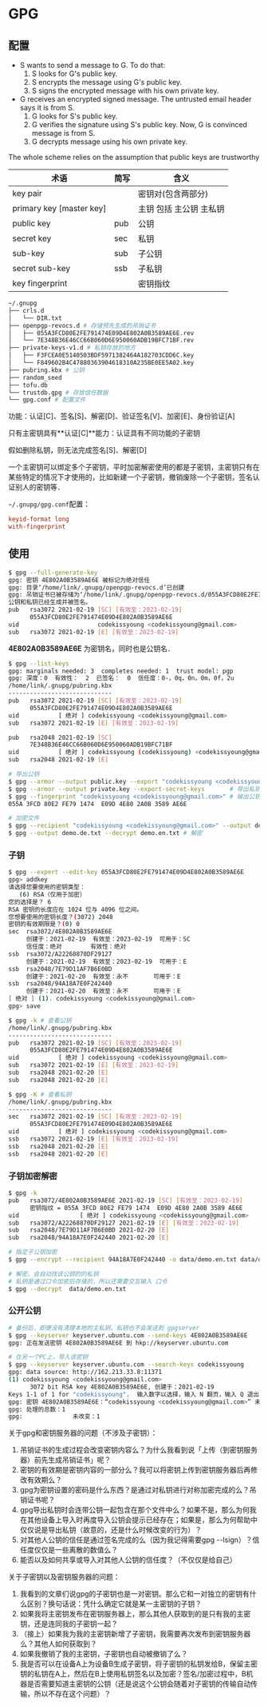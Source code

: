# GPG

## 配置

- S wants to send a message to G. To do that:
    1. S looks for G's public key.
    2. S encrypts the message using G's public key.
    3. S signs the encrypted message with his own private key.
- G receives an encrypted signed message. The untrusted email header says it is from S.
    1. G looks for S's public key.
    2. G verifies the signature using S's public key. Now, G is convinced message is from S.
    3. G decrypts message using his own private key.

The whole scheme relies on the assumption that public keys are trustworthy



| 术语                     | 简写 | 含义                    |
| ------------------------ | ---- | ----------------------- |
| key pair                 |      | 密钥对(包含两部分)      |
| primary key [master key] |      | 主钥 包括 主公钥 主私钥 |
| public key               | pub  | 公钥                    |
| secret key               | sec  | 私钥                    |
| sub-key                  | sub  | 子公钥                  |
| secret sub-key           | ssb  | 子私钥                  |
| key fingerprint          |      | 密钥指纹                |

```bash
~/.gnupg
├── crls.d
│   └── DIR.txt
├── openpgp-revocs.d # 存储预先生成的吊销证书
│   ├── 055A3FCD80E2FE791474E09D4E802A0B3589AE6E.rev
│   └── 7E348B36E46CC66B060D6E950060ADB19BFC71BF.rev
├── private-keys-v1.d # 私钥存放的地方
│   ├── F3FCEA0E5140503BDF5971382464A182703CDD6C.key
│   └── F849602B4C47880363904618310A235BE0EE5A02.key
├── pubring.kbx # 公钥
├── random_seed
├── tofu.db
└── trustdb.gpg # 存放信任数据
└── gpg.conf # 配置文件
```

功能：认证[C]、签名[S]、解密[D]、验证签名[V]、加密[E]、身份验证[A]

只有主密钥具有**认证[C]**能力：认证具有不同功能的子密钥

假如删除私钥，则无法完成签名[S]、解密[D]

一个主密钥可以绑定多个子密钥，平时加密解密使用的都是子密钥，主密钥只有在某些特定的情况下才使用的，比如新建一个子密钥，撤销废除一个子密钥，签名认证别人的密钥等．

`~/.gnupg/gpg.conf`配置：

```conf
keyid-format long
with-fingerprint
```

## 使用

```bash
$ gpg --full-generate-key
gpg: 密钥 4E802A0B3589AE6E 被标记为绝对信任
gpg: 目录‘/home/link/.gnupg/openpgp-revocs.d’已创建
gpg: 吊销证书已被存储为‘/home/link/.gnupg/openpgp-revocs.d/055A3FCD80E2FE791474E09D4E802A0B3589AE6E.rev’
公钥和私钥已经生成并被签名。
pub   rsa3072 2021-02-19 [SC] [有效至：2023-02-19]
      055A3FCD80E2FE791474E09D4E802A0B3589AE6E
uid                      codekissyoung <codekissyoung@gmail.com>
sub   rsa3072 2021-02-19 [E] [有效至：2023-02-19]
```

**4E802A0B3589AE6E** 为密钥名，同时也是公钥名．



```bash
$ gpg --list-keys
gpg: marginals needed: 3  completes needed: 1  trust model: pgp
gpg: 深度：0  有效性：  2  已签名：  0  信任度：0-，0q，0n，0m，0f，2u
/home/link/.gnupg/pubring.kbx
-----------------------------
pub   rsa3072 2021-02-19 [SC] [有效至：2023-02-19]
      055A3FCD80E2FE791474E09D4E802A0B3589AE6E
uid           [ 绝对 ] codekissyoung <codekissyoung@gmail.com>
sub   rsa3072 2021-02-19 [E] [有效至：2023-02-19]

pub   rsa2048 2021-02-19 [SC]
      7E348B36E46CC66B060D6E950060ADB19BFC71BF
uid           [ 绝对 ] codekissyoung (codekissyoung) <codekissyoung@gmail.com>
sub   rsa2048 2021-02-19 [E]
```

```bash
# 导出公钥
$ gpg --armor --output public.key --export "codekissyoung <codekissyoung@gmail.com>"
$ gpg --armor --output private.key --export-secret-keys       # 导出私钥
$ gpg --fingerprint "codekissyoung <codekissyoung@gmail.com>" # 输出公钥指纹
055A 3FCD 80E2 FE79 1474  E09D 4E80 2A0B 3589 AE6E

# 加密文件
$ gpg --recipient "codekissyoung <codekissyoung@gmail.com>" --output demo.en.txt --encrypt demo.txt
$ gpg --output demo.de.txt --decrypt demo.en.txt # 解密
```

### 子钥

```bash
$ gpg --expert --edit-key 055A3FCD80E2FE791474E09D4E802A0B3589AE6E
gpg> addkey
请选择您要使用的密钥类型：
   (6) RSA（仅用于加密）
您的选择是？ 6
RSA 密钥的长度应在 1024 位与 4096 位之间。
您想要使用的密钥长度？(3072) 2048
密钥的有效期限是？(0) 0
sec  rsa3072/4E802A0B3589AE6E
     创建于：2021-02-19  有效至：2023-02-19  可用于：SC  
     信任度：绝对        有效性：绝对
ssb  rsa3072/A22268870DF29127
     创建于：2021-02-19  有效至：2023-02-19  可用于：E   
ssb  rsa2048/7E79D11AF7B6E0BD
     创建于：2021-02-20  有效至：永不       可用于：E   
ssb  rsa2048/94A18A7E0F242440
     创建于：2021-02-20  有效至：永不       可用于：E   
[ 绝对 ] (1). codekissyoung <codekissyoung@gmail.com>
gpg> save

$ gpg -k # 查看公钥
/home/link/.gnupg/pubring.kbx
-----------------------------
pub   rsa3072 2021-02-19 [SC] [有效至：2023-02-19]
      055A3FCD80E2FE791474E09D4E802A0B3589AE6E
uid           [ 绝对 ] codekissyoung <codekissyoung@gmail.com>
sub   rsa3072 2021-02-19 [E] [有效至：2023-02-19]
sub   rsa2048 2021-02-20 [E]
sub   rsa2048 2021-02-20 [E]

$ gpg -K # 查看私钥                                                          
/home/link/.gnupg/pubring.kbx
-----------------------------
sec   rsa3072 2021-02-19 [SC] [有效至：2023-02-19]
      055A3FCD80E2FE791474E09D4E802A0B3589AE6E
uid           [ 绝对 ] codekissyoung <codekissyoung@gmail.com>
ssb   rsa3072 2021-02-19 [E] [有效至：2023-02-19]
ssb   rsa2048 2021-02-20 [E]
ssb   rsa2048 2021-02-20 [E]
```

### 子钥加密解密

```bash
$ gpg -k                                                                      
pub   rsa3072/4E802A0B3589AE6E 2021-02-19 [SC] [有效至：2023-02-19]
      密钥指纹 = 055A 3FCD 80E2 FE79 1474  E09D 4E80 2A0B 3589 AE6E
uid                 [ 绝对 ] codekissyoung <codekissyoung@gmail.com>
sub   rsa3072/A22268870DF29127 2021-02-19 [E] [有效至：2023-02-19]
sub   rsa2048/7E79D11AF7B6E0BD 2021-02-20 [E]
sub   rsa2048/94A18A7E0F242440 2021-02-20 [E]

# 指定子公钥加密
$ gpg --encrypt --recipient 94A18A7E0F242440 -o data/demo.en.txt data/demo.txt

# 解密，会自动找该公钥的的私钥
# 私钥是通过口令加密后存储的，所以还需要交互输入 口令
$ gpg --decrypt  data/demo.en.txt
```

### 公开公钥

```bash
# 备份后，即便没有清理本地的主私钥，私钥也不会发送到 gpgserver
$ gpg --keyserver keyserver.ubuntu.com --send-keys 4E802A0B3589AE6E
gpg: 正在发送密钥 4E802A0B3589AE6E 到 hkp://keyserver.ubuntu.com

# 在另一个PC上，导入该密钥
$ gpg --keyserver keyserver.ubuntu.com --search-keys codekissyoung
gpg: data source: http://162.213.33.8:11371
(1)	codekissyoung <codekissyoung@gmail.com>
	  3072 bit RSA key 4E802A0B3589AE6E, 创建于：2021-02-19
Keys 1-1 of 1 for "codekissyoung".  输入数字以选择，输入 N 翻页，输入 Q 退出 > 1
gpg: 密钥 4E802A0B3589AE6E：“codekissyoung <codekissyoung@gmail.com>” 未改变
gpg: 处理的总数：1
gpg:              未改变：1
```





关于gpg和密钥服务器的问题（不涉及子密钥）：

1. 吊销证书的生成过程会改变密钥内容么？为什么我看到说「上传（到密钥服务器）前先生成吊销证书」呢？
2. 密钥的有效期是密钥内容的一部分么？我可以将密钥上传到密钥服务器后再修改有效期么？
3. gpg为密钥设置的密码是什么东西？是通过对私钥进行对称加密完成的么？吊销证书呢？
4. gpg导出私钥时会连带公钥一起包含在那个文件中么？如果不是，那么为何我在其他设备上导入时再度导入公钥会提示已经存在；如果是，那么为何帮助中仅仅说是导出私钥（故意的，还是什么时候改变的行为）？
5. 对其他人公钥的信任是通过签名完成的么（因为我记得需要gpg --lsign）？信任度仅仅是一些离散的数值么？
6. 能否以及如何共享或导入对其他人公钥的信任度？（不仅仅是给自己）

关于子密钥以及密钥服务器的问题：

1. 我看到的文章们说gpg的子密钥也是一对密钥。那么它和一对独立的密钥有什么区别？换句话说：凭什么确定它就是某一主密钥的子钥？
2. 如果我将主密钥发布在密钥服务器上，那么其他人获取到的是只有我的主密钥，还是连同我的子密钥一起？
3. （接上）如果我为我的主密钥新增了子密钥，我需要再次发布到密钥服务器么？其他人如何获取到？
4. 如果我撤销了我的主密钥，子密钥也自动被撤销了么？
5. 我是否可以在设备A上为设备B生成子密钥，将子密钥的私钥发给B，保留主密钥的私钥在A上，然后在B上使用私钥签名以及加密？签名/加密过程中，B机器是否需要知道主密钥的公钥（还是说这个公钥会随着对子密钥的传输自动传输，所以不存在这个问题）？